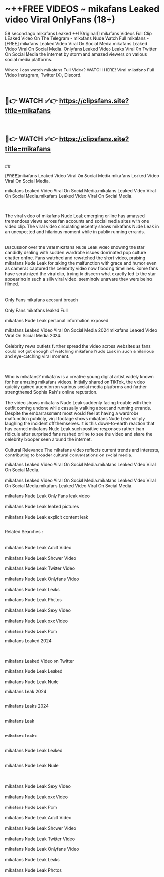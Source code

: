 # ~++FREE VIDEOS ~ mikafans Leaked video Viral OnlyFans (18+)<br>


59 second ago mikafans Leaked ++[[Original]] mikafans Videos Full Clip LEaked Video On The Telegram  - mikafans Nude  Watch Full mikafans - [FREE] mikafans Leaked Video Viral On Social Media.mikafans Leaked Video Viral On Social Media.   Onlyfans Leaked Video Leaks Viral On Twitter On Social Media the internet by storm and amazed viewers on various social media platforms. <br><br>
Where i can watch mikafans Full Video? WATCH HERE! Viral mikafans Full Video Instagram, Twitter (X), Discord. <br>


 <br>

##  🔴👉 WATCH ✅👉  <a href="https://clipsfans.site?title=mikafans&ref=git">https://clipsfans.site?title=mikafans</a> <br>
  <br>

##  🔴👉 WATCH ✅👉  <a href="https://clipsfans.site?title=mikafans&ref=git">https://clipsfans.site?title=mikafans</a> <br>
  <br>
  ##



[FREE]mikafans Leaked Video Viral On Social Media.mikafans Leaked Video Viral On Social Media. <br>

mikafans Leaked Video Viral On Social Media.mikafans Leaked Video Viral On Social Media.mikafans Leaked Video Viral On Social Media. <br>


  <br>

  <br>
The viral video of mikafans Nude Leak emerging online has amassed tremendous views across fan accounts and social media sites with one video clip. The viral video circulating recently shows mikafans Nude Leak in an unexpected and hilarious moment while in public running errands.<br>
<br>


<br>
Discussion over the viral mikafans Nude Leak video showing the star candidly dealing with sudden wardrobe issues dominated pop culture chatter online. Fans watched and rewatched the short video, praising mikafans Nude Leak for taking the malfunction with grace and humor even as cameras captured the celebrity video now flooding timelines. Some fans have scrutinized the viral clip, trying to discern what exactly led to the star appearing in such a silly viral video, seemingly unaware they were being filmed.<br>
<br>
<br> 
Only Fans mikafans account breach<br>
<br>
Only Fans mikafans leaked Full <br>
<br>
mikafans Nude Leak personal information exposed<br>

mikafans Leaked Video Viral On Social Media 2024.mikafans Leaked Video Viral On Social Media 2024. <br>
<br>
Celebrity news outlets further spread the video across websites as fans could not get enough of watching mikafans Nude Leak in such a hilarious and eye-catching viral moment.<br>
<br>

<br>
Who is mikafans? mikafans is a creative young digital artist widely known for her amazing mikafans videos. Initially shared on TikTok, the video quickly gained attention on various social media platforms and further strengthened Sophia Rain's online reputation.<br>
<br>
The video shows mikafans Nude Leak suddenly facing trouble with their outfit coming undone while casually walking about and running errands. Despite the embarrassment most would feel at having a wardrobe malfunction publicly, viral footage shows mikafans Nude Leak simply laughing the incident off themselves. It is this down-to-earth reaction that has earned mikafans Nude Leak such positive responses rather than ridicule after surprised fans rushed online to see the video and share the celebrity blooper seen around the internet.<br>
<br>
Cultural Relevance The mikafans video reflects current trends and interests, contributing to broader cultural conversations on social media.<br>

mikafans Leaked Video Viral On Social Media.mikafans Leaked Video Viral On Social Media.<br>
<br>
mikafans Leaked Video Viral On Social Media.mikafans Leaked Video Viral On Social Media.mikafans Leaked Video Viral On Social Media.<br>
<br>
mikafans Nude Leak Only Fans leak video<br>
<br>
mikafans Nude Leak leaked pictures<br>
<br>
mikafans Nude Leak explicit content leak<br>


<br>
Related Searches :<br>
<br>

<br>
mikafans Nude Leak Adult Video<br>
<br>
mikafans Nude Leak Shower Video<br>
<br>
mikafans Nude Leak Twitter Video<br>
<br>
mikafans Nude Leak Onlyfans Video<br>
<br>
mikafans Nude Leak Leaks<br>
<br>
mikafans Nude Leak Photos<br>

<br>
mikafans Nude Leak Sexy Video<br>
<br>
mikafans Nude Leak xxx Video<br>
<br>
mikafans Nude Leak Porn<br>

mikafans  Leaked 2024 <br> <br>
<br>

mikafans Leaked Video on Twitter <br>
<br>
mikafans Nude Leak Leaked<br>
<br>
mikafans Nude Leak Nude<br>


mikafans  Leak 2024 <br> <br>



mikafans  Leaks 2024 <br> <br>



 
mikafans  Leak<br> <br>



mikafans  Leaks<br> <br>


mikafans Nude Leak Leaked<br> <br>

mikafans Nude Leak Nude<br> <br>
<br> <br>
mikafans Nude Leak Sexy Video
<br> <br>
mikafans Nude Leak xxx Video
<br> <br>
mikafans Nude Leak Porn
<br> <br>
mikafans Nude Leak Adult Video
<br> <br>
mikafans Nude Leak Shower Video
<br> <br>
mikafans Nude Leak Twitter Video
<br> <br>
mikafans Nude Leak Onlyfans Video
<br> <br>
mikafans Nude Leak Leaks
<br> <br>
mikafans Nude Leak Photos






</p>




 



</p>










